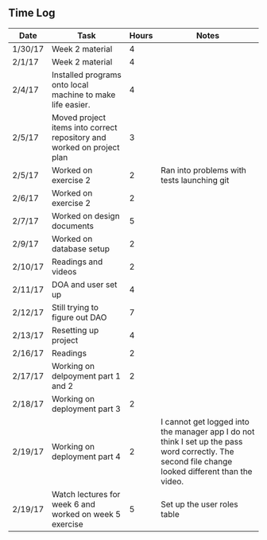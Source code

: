 
## Time Log
| Date | Task | Hours | Notes|
|------|------|-------|------|
| 1/30/17| Week 2 material | 4 | |
| 2/1/17| Week 2 material | 4 | |
|2/4/17 | Installed programs onto local machine to make life easier. | 4 | |
|2/5/17 | Moved project items into correct repository and worked on project plan | 3 ||
|2/5/17 | Worked on exercise 2 | 2 |Ran into problems with tests launching git||
|2/6/17 | Worked on exercise 2 | 2 | | |
|2/7/17 | Worked on design documents | 5 | |
|2/9/17 | Worked on database setup | 2| |
|2/10/17 | Readings and videos | 2 | |
|2/11/17 | DOA and user set up | 4 | |
|2/12/17 | Still trying to figure out DAO | 7 | |
|2/13/17 | Resetting up project | 4 | |
|2/16/17 | Readings | 2 | |
|2/17/17 | Working on delpoyment part 1 and 2 | 2 | |
|2/18/17 | Working on deployment part 3 | 2 | |
|2/19/17 | Working on deployment part 4 | 2 | I cannot get logged into the manager app I do not think I set up the pass word correctly. The second file change looked different than the video. |
|2/19/17 | Watch lectures for week 6 and worked on week 5 exercise | 5 | Set up the user roles table |
